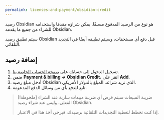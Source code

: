 ```yaml
---
permalink: licenses-and-payment/obsidian-credit
---
```


رصيد Obsidian هو نوع من الرصيد المدفوع مسبقًا. يمكن شراؤه مقدمًا واستخدامه للشراء من جميع ما يقدمه Obsidian.

سيتم تطبيق رصيد Obsidian قبل دفع أي مستحقات، وسيتم تطبيقه أيضًا في التجديد التلقائي.

## إضافة رصيد

1. تسجيل الدخول إلى حسابك على [صفحة الحساب الخاصة بنا](https://obsidian.md/account).
2. ضمن **Payment & billing → Obsidian Credit**، انقر على **Add**.
3. أدخل مبلغ رصيد Obsidian الذي تريد شرائه. المبلغ بالدولار الأمريكي.
4. تابع للدفع بأي من وسائل الدفع المدعومة.

> [!ملحوظة] ضريبة المبيعات
> سيتم فرض أي ضريبة مبيعات سارية عند الشراء الفعلي، وليس عند شراء رصيد Obsidian.
>
> إذا كنت تخطط لتغطية التجديدات التلقائية برصيدك، فيرجى أخذ هذا في الاعتبار.
